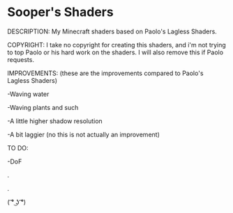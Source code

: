 Sooper's Shaders
================

DESCRIPTION:
My Minecraft shaders based on Paolo's Lagless Shaders.

COPYRIGHT:
I take no copyright for creating this shaders, and i'm not trying to top Paolo or his hard work on the shaders.
I will also remove this if Paolo requests.

IMPROVEMENTS:
(these are the improvements compared to Paolo's Lagless Shaders)

-Waving water

-Waving plants and such

-A little higher shadow resolution

-A bit laggier (no this is not actually an improvement)


TO DO:

-DoF

.

.

( ͡° ͜ʖ ͡°)
